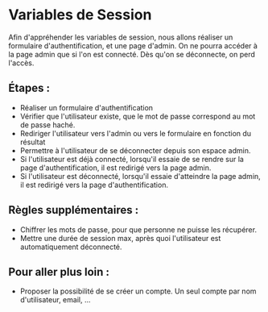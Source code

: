 # Variables de Session

Afin d'appréhender les variables de session, nous allons réaliser un formulaire d'authentification, et une page d'admin. On ne pourra accéder à la page admin que si l'on est connecté. Dès qu'on se déconnecte, on perd l'accès.

## Étapes :
- Réaliser un formulaire d'authentification
- Vérifier que l'utilisateur existe, que le mot de passe correspond au mot de passe haché.
- Rediriger l'utilisateur vers l'admin ou vers le formulaire en fonction du résultat
- Permettre à l'utilisateur de se déconnecter depuis son espace admin.
- Si l'utilisateur est déjà connecté, lorsqu'il essaie de se rendre sur la page d'authentification, il est redirigé vers la page admin.
- Si l'utilisateur est déconnecté, lorsqu'il essaie d'atteindre la page admin, il est redirigé vers la page d'authentification.

## Règles supplémentaires :
- Chiffrer les mots de passe, pour que personne ne puisse les récupérer.
- Mettre une durée de session max, après quoi l'utilisateur est automatiquement déconnecté.

## Pour aller plus loin :
- Proposer la possibilité de se créer un compte. Un seul compte par nom d'utilisateur, email, ...
